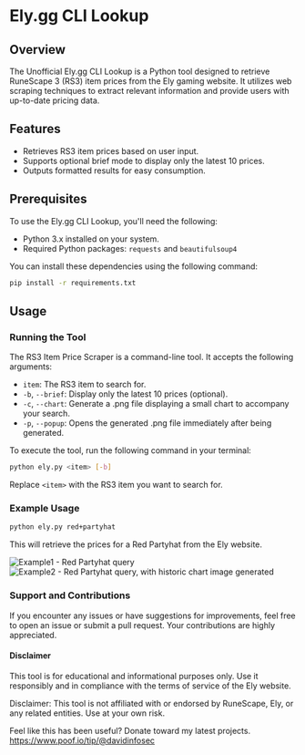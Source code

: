 # Ely.gg CLI Lookup

## Overview
The Unofficial Ely.gg CLI Lookup is a Python tool designed to retrieve RuneScape 3 (RS3) item prices from the Ely gaming website. It utilizes web scraping techniques to extract relevant information and provide users with up-to-date pricing data.

## Features
- Retrieves RS3 item prices based on user input.
- Supports optional brief mode to display only the latest 10 prices.
- Outputs formatted results for easy consumption.

## Prerequisites
To use the Ely.gg CLI Lookup, you'll need the following:
- Python 3.x installed on your system.
- Required Python packages: `requests` and `beautifulsoup4`

You can install these dependencies using the following command:

```bash
pip install -r requirements.txt
```

## Usage

### Running the Tool

The RS3 Item Price Scraper is a command-line tool. It accepts the following arguments:

- `item`: The RS3 item to search for.
- `-b`, `--brief`: Display only the latest 10 prices (optional).
- `-c`, `--chart`: Generate a .png file displaying a small chart to accompany your search.
- `-p`, `--popup`: Opens the generated .png file immediately after being generated.

To execute the tool, run the following command in your terminal:

```bash
python ely.py <item> [-b]
```

Replace `<item>` with the RS3 item you want to search for.

### Example Usage

```bash
python ely.py red+partyhat
```
This will retrieve the prices for a Red Partyhat from the Ely website.

![Example1 - Red Partyhat query](https://i.imgur.com/UFLxfUY.png)
![Example2 - Red Partyhat query, with historic chart image generated](https://i.imgur.com/PbtMJWg.png)





### Support and Contributions

If you encounter any issues or have suggestions for improvements, feel free to open an issue or submit a pull request. Your contributions are highly appreciated.

#### Disclaimer

This tool is for educational and informational purposes only. Use it responsibly and in compliance with the terms of service of the Ely website.

Disclaimer: This tool is not affiliated with or endorsed by RuneScape, Ely, or any related entities. Use at your own risk.

Feel like this has been useful? Donate toward my latest projects. https://www.poof.io/tip/@davidinfosec
